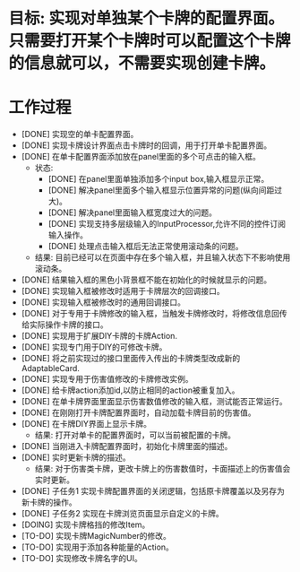 # 目标: 实现对单独某个卡牌的配置界面。只需要打开某个卡牌时可以配置这个卡牌的信息就可以，不需要实现创建卡牌。

# 工作过程
- [DONE] 实现空的单卡配置界面。
- [DONE] 实现卡牌设计界面点击卡牌时的回调，用于打开单卡配置界面。
- [DONE] 在单卡配置界面添加放在panel里面的多个可点击的输入框。
	- 状态:
		- [DONE] 在panel里面单独添加多个input box,输入框显示正常。
		- [DONE] 解决panel里面多个输入框显示位置异常的问题(纵向间距过大)。
		- [DONE] 解决panel里面输入框宽度过大的问题。
		- [DONE] 实现支持多层级输入的InputProcessor,允许不同的控件订阅输入操作。
		- [DONE] 处理点击输入框后无法正常使用滚动条的问题。
	- 结果: 目前已经可以在页面中存在多个输入框，并且输入状态下不影响使用滚动条。
- [DONE] 结果输入框的黑色小背景框不能在初始化的时候就显示的问题。
- [DONE] 实现输入框被修改时适用于卡牌层次的回调接口。
- [DONE] 实现输入框被修改时的通用回调接口。
- [DONE] 对于专用于卡牌修改的输入框，当触发卡牌修改时，将修改信息回传给实际操作卡牌的接口。
- [DONE] 实现用于扩展DIY卡牌的卡牌Action.
- [DONE] 实现专门用于DIY的可修改卡牌。
- [DONE] 将之前实现过的接口里面传入传出的卡牌类型改成新的AdaptableCard.
- [DONE] 实现专用于伤害值修改的卡牌修改实例。
- [DONE] 给卡牌action添加id,以防止相同的action被重复加入。
- [DONE] 在单卡牌界面里面显示伤害数值修改的输入框，测试能否正常运行。
- [DONE] 在刚刚打开卡牌配置界面时，自动加载卡牌目前的伤害值。
- [DONE] 在卡牌DIY界面上显示卡牌。
	- 结果: 打开对单卡的配置界面时，可以当前被配置的卡牌。
- [DONE] 当刚进入卡牌配置界面时，初始化卡牌里面的描述。
- [DONE] 实时更新卡牌的描述。
	- 结果: 对于伤害类卡牌，更改卡牌上的伤害数值时，卡面描述上的伤害值会实时更新。
- [DONE] 子任务1 实现卡牌配置界面的关闭逻辑，包括原卡牌覆盖以及另存为新卡牌的操作。
- [DONE] 子任务2 实现在卡牌浏览页面显示自定义的卡牌。
- [DOING] 实现卡牌格挡的修改Item。
- [TO-DO] 实现卡牌MagicNumber的修改。
- [TO-DO] 实现用于添加各种能量的Action。
- [TO-DO] 实现修改卡牌名字的UI。